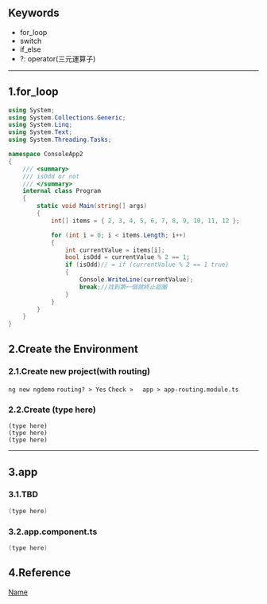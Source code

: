 ## Keywords
* for_loop
* switch
* if_else
* ?: operator(三元運算子)
<hr>

## 1.for_loop
```C# =
using System;
using System.Collections.Generic;
using System.Linq;
using System.Text;
using System.Threading.Tasks;

namespace ConsoleApp2
{
    /// <summary>
    /// isOdd or not
    /// </summary>
    internal class Program
    {
        static void Main(string[] args)
        {
            int[] items = { 2, 3, 4, 5, 6, 7, 8, 9, 10, 11, 12 };

            for (int i = 0; i < items.Length; i++)
            {
                int currentValue = items[i];
                bool isOdd = currentValue % 2 == 1;
                if (isOdd)// = if (currentValue % 2 == 1 true)
                {
                    Console.WriteLine(currentValue);
                    break;//找到第一個就終止迴圈
                }
            }
        }
    }
}

```

## 2.Create the Environment
### 2.1.Create new project(with routing)
`ng new ngdemo`
`routing? > Yes`
`Check >　 app > app-routing.module.ts`

### 2.2.Create (type here)
`(type here)`
<br>
`(type here)`
<br>
`(type here)`
<hr>

## 3.app
### 3.1.TBD
```C# =
(type here)
```
### 3.2.app.component.ts
```C# =
(type here)
```

## 4.Reference
[Name](URL)
